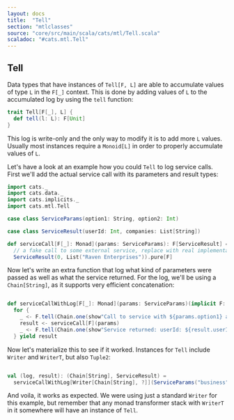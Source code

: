 ```yaml
---
layout: docs
title:  "Tell"
section: "mtlclasses"
source: "core/src/main/scala/cats/mtl/Tell.scala"
scaladoc: "#cats.mtl.Tell"
---
```


## Tell

Data types that have instances of `Tell[F, L]` are able to accumulate values of type `L` in the `F[_]` context.
This is done by adding values of `L` to the accumulated log by using the `tell` function:

```scala
trait Tell[F[_], L] {
  def tell(l: L): F[Unit]
}
```

This log is write-only and the only way to modify it is to add more `L` values.
Usually most instances require a `Monoid[L]` in order to properly accumulate values of `L`.

Let's have a look at an example how you could `Tell` to log service calls.
First we'll add the actual service call with its parameters and result types:


```scala mdoc
import cats._
import cats.data._
import cats.implicits._
import cats.mtl.Tell

case class ServiceParams(option1: String, option2: Int)

case class ServiceResult(userId: Int, companies: List[String]) 

def serviceCall[F[_]: Monad](params: ServiceParams): F[ServiceResult] = 
  // a fake call to some external service, replace with real implementation
  ServiceResult(0, List("Raven Enterprises")).pure[F]
```

Now let's write an extra function that log what kind of parameters were passed as well as what the service returned.
For the log, we'll be using a `Chain[String]`, as it supports very efficient concatenation:

```scala mdoc

def serviceCallWithLog[F[_]: Monad](params: ServiceParams)(implicit F: Tell[F, Chain[String]]): F[ServiceResult] =
  for {
    _ <- F.tell(Chain.one(show"Call to service with ${params.option1} and ${params.option2}"))
    result <- serviceCall[F](params)
    _ <- F.tell(Chain.one(show"Service returned: userId: ${result.userId}; companies: ${result.companies}"))
  } yield result
```

Now let's materialize this to see if it worked.
Instances for `Tell` include `Writer` and `WriterT`, but also `Tuple2`:

  
```scala mdoc

val (log, result): (Chain[String], ServiceResult) =
  serviceCallWithLog[Writer[Chain[String], ?]](ServiceParams("business", 42)).run
```

And voila, it works as expected.
We were using just a standard `Writer` for this example,
  but remember that any monad transformer stack with `WriterT` in it somewhere will have an instance of `Tell`.

